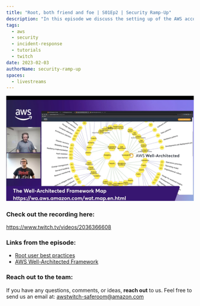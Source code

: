 ```yaml
---
title: "Root, both friend and foe | S01Ep2 | Security Ramp-Up"
description: "In this episode we discuss the setting up of the AWS account and how and why you should get away from using root. We explain why root is so important and how you can maintain your security while keeping functionality."
tags:
  - aws
  - security
  - incident-response
  - tutorials
  - twitch
date: 2023-02-03
authorName: security-ramp-up
spaces:
  - livestreams
---
```


![Screenshot from the stream](images/episode-2.webp)


### Check out the recording here:

https://www.twitch.tv/videos/2036366608


### Links from the episode:

- [Root user best practices](https://docs.aws.amazon.com/IAM/latest/UserGuide/root-user-best-practices.html)
- [AWS Well-Architected Framework](https://docs.aws.amazon.com/wellarchitected/latest/framework/welcome.html)

### Reach out to the team:

If you have any questions, comments, or ideas, **reach out** to us. Feel free to send us an email at: [awstwitch-saferoom@amazon.com](mailto:awstwitch-saferoom@amazon.com)

